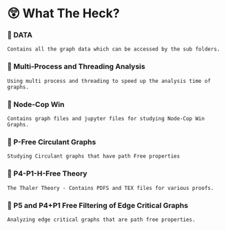 # 😲 What The Heck?

### 📂 DATA 

    Contains all the graph data which can be accessed by the sub folders.

### 📂 Multi-Process and Threading Analysis

    Using multi process and threading to speed up the analysis time of graphs.

### 📂 Node-Cop Win

    Contains graph files and jupyter files for studying Node-Cop Win Graphs.

### 📂 P-Free Circulant Graphs 

    Studying Circulant graphs that have path Free properties

### 📂 P4-P1-H-Free Theory 

    The Thaler Theory - Contains PDFS and TEX files for various proofs.

### 📂 P5 and P4+P1 Free Filtering of Edge Critical Graphs

    Analyzing edge critical graphs that are path free properties. 